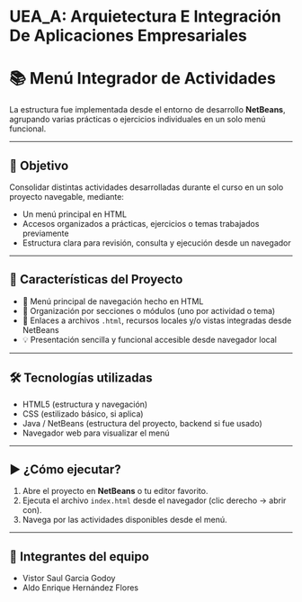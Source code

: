# UEA_A: Arquietectura E Integración De Aplicaciones Empresariales

# 📚 Menú Integrador de Actividades

La estructura fue implementada desde el entorno de desarrollo **NetBeans**, agrupando varias prácticas o ejercicios individuales en un solo menú funcional.

---

## 🎯 Objetivo

Consolidar distintas actividades desarrolladas durante el curso en un solo proyecto navegable, mediante:

- Un menú principal en HTML
- Accesos organizados a prácticas, ejercicios o temas trabajados previamente
- Estructura clara para revisión, consulta y ejecución desde un navegador

---

## 🧩 Características del Proyecto

- 🧭 Menú principal de navegación hecho en HTML
- 📁 Organización por secciones o módulos (uno por actividad o tema)
- 🔗 Enlaces a archivos `.html`, recursos locales y/o vistas integradas desde NetBeans
- 💡 Presentación sencilla y funcional accesible desde navegador local

---

## 🛠️ Tecnologías utilizadas

- HTML5 (estructura y navegación)
- CSS (estilizado básico, si aplica)
- Java / NetBeans (estructura del proyecto, backend si fue usado)
- Navegador web para visualizar el menú

---
## ▶️ ¿Cómo ejecutar?

1. Abre el proyecto en **NetBeans** o tu editor favorito.
2. Ejecuta el archivo `index.html` desde el navegador (clic derecho → abrir con).
3. Navega por las actividades disponibles desde el menú.

---
## 👥 Integrantes del equipo

- Vistor Saul Garcia Godoy  
- Aldo Enrique Hernández Flores  


